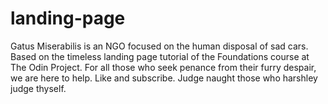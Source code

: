 # landing-page
Gatus Miserabilis is an NGO focused on the human disposal of sad cars.
Based on the timeless landing page tutorial of the Foundations course at The Odin Project.
For all those who seek penance from their furry despair, we are here to help. Like and subscribe.
Judge naught those who harshley judge thyself.
